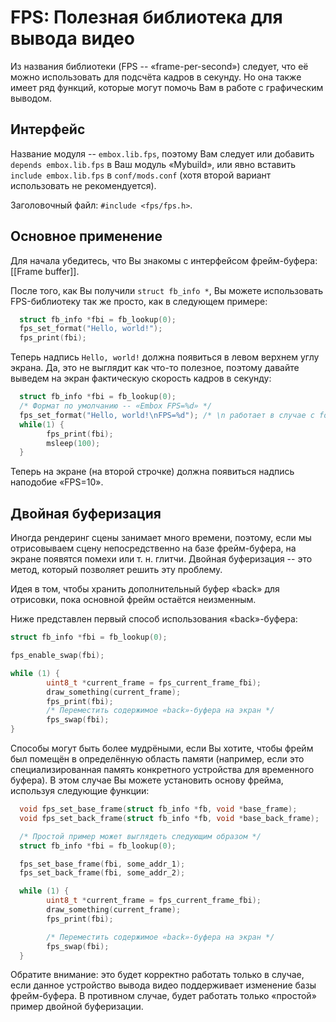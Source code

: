 # FPS: Полезная библиотека для вывода видео

Из названия библиотеки (FPS -- «frame-per-second») следует, что её можно использовать для подсчёта кадров в секунду. Но она также имеет ряд функций, которые могут помочь Вам в работе с графическим выводом.

## Интерфейс

Название модуля -- `embox.lib.fps`, поэтому Вам следует или добавить `depends embox.lib.fps` в Ваш модуль «Mybuild», или явно вставить `include embox.lib.fps` в `conf/mods.conf` (хотя второй вариант использовать не рекомендуется).

Заголовочный файл: `#include <fps/fps.h>`.

## Основное применение

Для начала убедитесь, что Вы знакомы с интерфейсом фрейм-буфера: [[Frame buffer]].

После того, как Вы получили `struct fb_info *`, Вы можете использовать FPS-библиотеку так же просто, как в следующем примере:
```c
  struct fb_info *fbi = fb_lookup(0);
  fps_set_format("Hello, world!");
  fps_print(fbi);
```

Теперь надпись `Hello, world!` должна появиться в левом верхнем углу экрана. Да, это не выглядит как что-то полезное, поэтому давайте выведем на экран фактическую скорость кадров в секунду:

```c
  struct fb_info *fbi = fb_lookup(0);
  /* Формат по умолчанию -- «Embox FPS=%d» */
  fps_set_format("Hello, world!\nFPS=%d"); /* \n работает в случае с format string */
  while(1) {
        fps_print(fbi);
        msleep(100);
  }
```

Теперь на экране (на второй строчке) должна появиться надпись наподобие «FPS=10».

## Двойная буферизация

Иногда рендеринг сцены занимает много времени, поэтому, если мы отрисовываем сцену непосредственно на базе фрейм-буфера, на экране появятся помехи или т. н. глитчи. Двойная буферизация -- это метод, который позволяет решить эту проблему.

Идея в том, чтобы хранить дополнительный буфер «back» для отрисовки, пока основной фрейм остаётся неизменным.

Ниже представлен первый способ использования «back»-буфера:
```c
struct fb_info *fbi = fb_lookup(0);

fps_enable_swap(fbi);

while (1) {
        uint8_t *current_frame = fps_current_frame_fbi);
        draw_something(current_frame);
        fps_print(fbi);
        /* Переместить содержимое «back»-буфера на экран */
        fps_swap(fbi);
}
```

Способы могут быть более мудрёными, если Вы хотите, чтобы фрейм был помещён в определённую область памяти (например, если это специализированная память конкретного устройства для временного буфера). В этом случае Вы можете установить основу фрейма, используя следующие функции:

```c
  void fps_set_base_frame(struct fb_info *fb, void *base_frame);
  void fps_set_back_frame(struct fb_info *fb, void *base_back_frame);

  /* Простой пример может выглядеть следующим образом */
  struct fb_info *fbi = fb_lookup(0);

  fps_set_base_frame(fbi, some_addr_1);
  fps_set_back_frame(fbi, some_addr_2);

  while (1) {
        uint8_t *current_frame = fps_current_frame_fbi);
        draw_something(current_frame);
        fps_print(fbi);

        /* Переместить содержимое «back»-буфера на экран */
        fps_swap(fbi);
  }
```

Обратите внимание: это будет корректно работать только в случае, если данное устройство вывода видео поддерживает изменение базы фрейм-буфера. В противном случае, будет работать только «простой» пример двойной буферизации.
